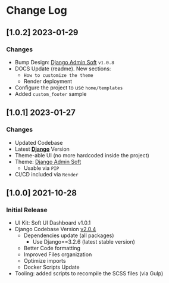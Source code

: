 # Change Log

## [1.0.2] 2023-01-29
### Changes

- Bump Design: [Django Admin Soft](https://github.com/app-generator/django-admin-soft-dashboard) `v1.0.8`
- DOCS Update (readme). New sections:
  - `How to customize the theme`
  - Render deployment
- Configure the project to use `home/templates`
- Added `custom_footer` sample

## [1.0.1] 2023-01-27
### Changes

- Updated Codebase
- Latest **[Django](https://appseed.us/admin-dashboards/django/)** Version
- Theme-able UI (no more hardcoded inside the project)
- Theme: [Django Admin Soft](https://github.com/app-generator/django-admin-soft-dashboard)
  - Usable via `PIP`
- CI/CD included via `Render`

## [1.0.0] 2021-10-28
### Initial Release

- UI Kit: Soft UI Dashboard v1.0.1
- Django Codebase Version [v2.0.4](https://github.com/app-generator/boilerplate-code-django-dashboard/releases)
  - Dependencies update (all packages)
    - Use Django==3.2.6 (latest stable version)
  - Better Code formatting
  - Improved Files organization
  - Optimize imports
  - Docker Scripts Update
- Tooling: added scripts to recompile the SCSS files (via Gulp)
